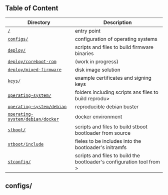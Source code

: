 ## Table of Content
Directory | Description
------------ | -------------
[`/`](../README.md#scripts) | entry point
[`configs/`](README.md) | configuration of operating systems
[`deploy/`](../deploy/README.md) | scripts and files to build firmware binaries
[`deploy/coreboot-rom`](../deploy/coreboot-rom/README.md) | (work in progress)
[`deploy/mixed-firmware`](../deploy/mixed-firmware/README.md) | disk image solution
[`keys/`](../keys/README.md) | example certificates and signing keys
[`operating-system/`](../operating-system/README.md) | folders including scripts ans files to build reprodu>
[`operating-system/debian`](../operating-system/debian/README.md) | reproducible debian buster
[`operating-system/debian/docker`](../operating-system/debian/docker/README.md) | docker environment
[`stboot/`](../stboot/README.md) | scripts and files to build stboot bootloader from source
[`stboot/include`](../stboot/include/README.md) | fieles to be includes into the bootloader's initramfs
[`stconfig/`](../stconfig/README.md) | scripts and files to build the bootloader's configuration tool from >

## configs/

